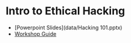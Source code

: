 # Intro to Ethical Hacking

* [Powerpoint Slides](data/Hacking 101.pptx)
* [Workshop Guide](pentesting_workshop.md)
